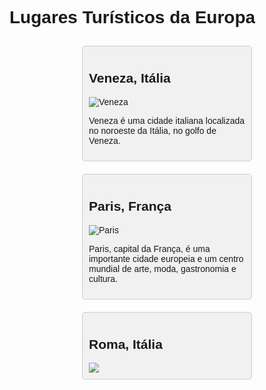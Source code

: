 <!DOCTYPE html>
<html lang="pt">
<head>
    <meta charset="UTF-8">
    <meta name="viewport" content="width=device-width, initial-scale=1.0">
    <title>Lugares Turísticos da Europa</title>
    <style>
        body {
            font-family: Arial, sans-serif;
        }
        .container {
            display: flex;
            flex-wrap: wrap;
            justify-content: center;
        }
        .card {
            background-color: #f1f1f1;
            border: 1px solid #ccc;
            border-radius: 5px;
            margin: 10px;
            padding: 10px;
            width: 250px;
        }
        .card img {
            max-width: 100%;
            height: auto;
        }
    </style>
</head>
<body>
    <h1>Lugares Turísticos da Europa</h1>
    <div class="container">
        <div class="card">
            <h2>Veneza, Itália</h2>
            <img src="https://source.unsplash.com/random/250x250?venice" alt="Veneza">
            <p>Veneza é uma cidade italiana localizada no noroeste da Itália, no golfo de Veneza.</p>
        </div>
        <div class="card">
            <h2>Paris, França</h2>
            <img src="https://source.unsplash.com/random/250x250?paris" alt="Paris">
            <p>Paris, capital da França, é uma importante cidade europeia e um centro mundial de arte, moda, gastronomia e cultura.</p>
        </div>
        <div class="card">
            <h2>Roma, Itália</h2>
            <img src="https://source.unsplash.com/random/250x250?rome"# codigo-
